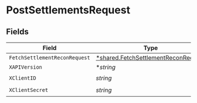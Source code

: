 # PostSettlementsRequest


## Fields

| Field                                                                                            | Type                                                                                             | Required                                                                                         | Description                                                                                      |
| ------------------------------------------------------------------------------------------------ | ------------------------------------------------------------------------------------------------ | ------------------------------------------------------------------------------------------------ | ------------------------------------------------------------------------------------------------ |
| `FetchSettlementReconRequest`                                                                    | [*shared.FetchSettlementReconRequest](../../../pkg/models/shared/fetchsettlementreconrequest.md) | :heavy_minus_sign:                                                                               | N/A                                                                                              |
| `XAPIVersion`                                                                                    | **string*                                                                                        | :heavy_minus_sign:                                                                               | N/A                                                                                              |
| `XClientID`                                                                                      | *string*                                                                                         | :heavy_check_mark:                                                                               | N/A                                                                                              |
| `XClientSecret`                                                                                  | *string*                                                                                         | :heavy_check_mark:                                                                               | N/A                                                                                              |